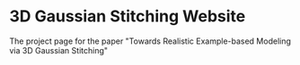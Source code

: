 # 3D Gaussian Stitching Website
The project page for the paper "Towards Realistic Example-based Modeling via 3D Gaussian Stitching"
